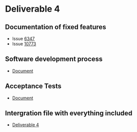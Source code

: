 # Deliverable 4

## Documentation of fixed features

- Issue [6347](https://github.com/CSCD01/team_22-project/blob/master/doc/deliverable4/Documentation_6347.md)
- Issue [10773](https://github.com/CSCD01/team_22-project/blob/master/doc/deliverable4/Documentaion_10773.md)

## Software development process

- [Document](./Software_process.md)

## Acceptance Tests

- [Document](./10773/acceptance_testing.md)

## Intergration file with everything included

- [Deliverable 4](./deliverable4_intergration.md)
